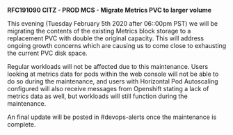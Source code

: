 
**RFC191090 CITZ - PROD MCS - Migrate Metrics PVC to larger volume**

This evening  (Tuesday February 5th 2020 after 06::00pm PST) we will be migrating the contents of the existing Metrics block storage to a replacement PVC with double the original capacity. This will address ongoing growth concerns which are causing us to come close to exhausting the current PVC disk space.

Regular workloads will not be affected due to this maintenance. Users looking at metrics data for pods within the web console will not be able to do so during the maintenance, and users with Horizontal Pod Autoscaling configured will also receive messages from Openshift stating a lack of metrics data as well, but workloads will still function during the maintenance.

An final update will be posted in #devops-alerts once the maintenance is complete.
